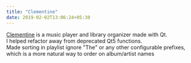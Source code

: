 ```yaml
---
title: "Clementine"
date: 2019-02-02T13:06:24+05:30
---
```

[Clementine](https://github.com/clementine-player/Clementine) is a music player and library organizer made with Qt.  
I helped refactor away from deprecated Qt5 functions.  
Made sorting in playlist ignore "The" or any other configurable prefixes, which is a more natural way to order on album/artist names

